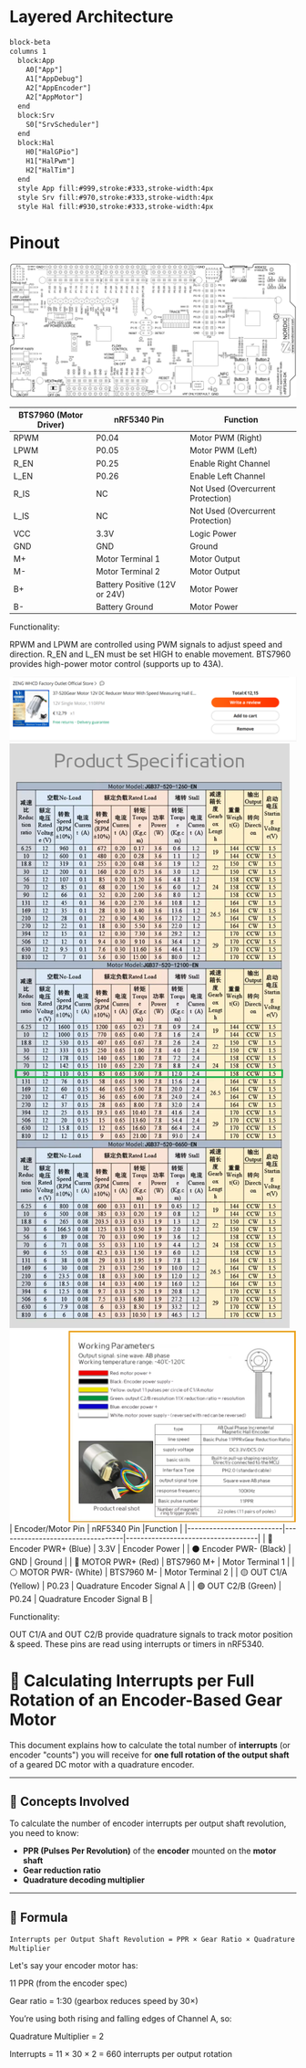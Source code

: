 # Layered Architecture

```mermaid
block-beta
columns 1
  block:App
    A0["App"]
    A1["AppDebug"]
    A2["AppEncoder"]
    A2["AppMotor"]
  end
  block:Srv
    S0["SrvScheduler"]
  end
  block:Hal
    H0["HalGPio"]
    H1["HalPwm"]
    H2["HalTim"]
  end
  style App fill:#999,stroke:#333,stroke-width:4px
  style Srv fill:#970,stroke:#333,stroke-width:4px
  style Hal fill:#930,stroke:#333,stroke-width:4px

```
# Pinout

![alt text](schematics/nRF5340_DK_front.svg?raw=true)

| BTS7960 (Motor Driver)    | nRF5340 Pin                      | Function                           |
|----------------|----------------------------------|------------------------------------|
| RPWM	         | P0.04	                        | Motor PWM (Right)                  |
| LPWM           | P0.05                            | Motor PWM (Left)                   |
| R_EN           | P0.25                            | Enable Right Channel               |
| L_EN           | P0.26                            | Enable Left Channel                |
| R_IS           | NC                               | Not Used (Overcurrent Protection)  |
| L_IS           | NC                               | Not Used (Overcurrent Protection)  |
| VCC	         | 3.3V                             | Logic Power                        |
| GND	         | GND	                            | Ground                             |
| M+	         | Motor Terminal 1	                | Motor Output                       |
| M-	         | Motor Terminal 2	                | Motor Output                       |
| B+	         | Battery Positive (12V or 24V)	| Motor Power                        |
| B-	         | Battery Ground	                | Motor Power                        |

Functionality:

RPWM and LPWM are controlled using PWM signals to adjust speed and direction.
R_EN and L_EN must be set HIGH to enable movement.
BTS7960 provides high-power motor control (supports up to 43A).

![alt text](schematics/motor_specs_3.png)
![alt text](schematics/motor_specs_2.png)
![alt text](schematics/motor_specs.png)
| Encoder/Motor Pin	       | nRF5340 Pin	                    |Function                            |
|--------------------------|----------------------------------|------------------------------------|
| 🔵 Encoder PWR+ (Blue)	 | 3.3V	                            | Encoder Power                      |
| ⚫ Encoder PWR- (Black)	 | GND	                            | Ground                             |
| 🔴 MOTOR PWR+   (Red)	   | BTS7960 M+	                    | Motor Terminal 1                   |
| ⚪ MOTOR PWR-   (White)  | BTS7960 M-	                    | Motor Terminal 2                   |
| 🟡 OUT C1/A	   (Yellow)  | P0.23	                        | Quadrature Encoder Signal A        |
| 🟢 OUT C2/B	   (Green)   | P0.24	                        | Quadrature Encoder Signal B        |

Functionality:

OUT C1/A and OUT C2/B provide quadrature signals to track motor position & speed.
These pins are read using interrupts or timers in nRF5340.


# 🧮 Calculating Interrupts per Full Rotation of an Encoder-Based Gear Motor

This document explains how to calculate the total number of **interrupts** (or encoder "counts") you will receive for **one full rotation of the output shaft** of a geared DC motor with a quadrature encoder.

---

## 🧠 Concepts Involved

To calculate the number of encoder interrupts per output shaft revolution, you need to know:

- **PPR (Pulses Per Revolution)** of the **encoder** mounted on the **motor shaft**
- **Gear reduction ratio**
- **Quadrature decoding multiplier**

---

## 📐 Formula

```text
Interrupts per Output Shaft Revolution = PPR × Gear Ratio × Quadrature Multiplier
```


Let's say your encoder motor has:

11 PPR (from the encoder spec)

Gear ratio = 1:30 (gearbox reduces speed by 30×)

You’re using both rising and falling edges of Channel A, so:

Quadrature Multiplier = 2

Interrupts = 11 × 30 × 2 = 660 interrupts per output rotation
